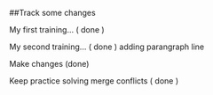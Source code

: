 ##Track some changes

My first training... ( done )

My second training... ( done )
    adding parangraph line

Make changes (done)

Keep practice solving merge conflicts ( done )
